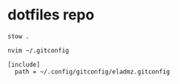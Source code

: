 # dotfiles repo

```
stow .
```

```
nvim ~/.gitconfig

[include]
  path = ~/.config/gitconfig/eladmz.gitconfig
```

